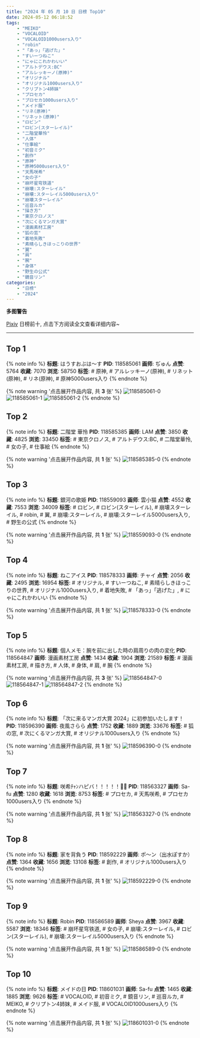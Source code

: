 ```yaml
---
title: "2024 年 05 月 10 日 日榜 Top10"
date: 2024-05-12 06:18:52
tags:
    - "MEIKO"
    - "VOCALOID"
    - "VOCALOID1000users入り"
    - "robin"
    - "「あっ」「逃げた」"
    - "すいーつねこ"
    - "にゃにこれかわいい"
    - "アルトデウス:BC"
    - "アルレッキーノ(原神)"
    - "オリジナル"
    - "オリジナル1000users入り"
    - "クリプトン4姉妹"
    - "プロセカ"
    - "プロセカ1000users入り"
    - "メイド服"
    - "リネ(原神)"
    - "リネット(原神)"
    - "ロビン"
    - "ロビン(スターレイル)"
    - "二階堂華怜"
    - "人体"
    - "仕事絵"
    - "初音ミク"
    - "創作"
    - "原神"
    - "原神5000users入り"
    - "天馬咲希"
    - "女の子"
    - "崩坏星穹铁道"
    - "崩壊:スターレイル"
    - "崩壊:スターレイル5000users入り"
    - "崩壊スターレイル"
    - "巡音ルカ"
    - "描き方"
    - "東京クロノス"
    - "次にくるマンガ大賞"
    - "漫画素材工房"
    - "狐の窓"
    - "着地失敗"
    - "素晴らしきほっこりの世界"
    - "翼"
    - "肩"
    - "腕"
    - "身体"
    - "野生の公式"
    - "鏡音リン"
categories:
    - "日榜"
    - "2024"
---
```


<i class="fa fa-triangle-exclamation"></i>**多图警告**<i class="fa fa-triangle-exclamation"></i>

[Pixiv](https://www.pixiv.net/) 日榜前十, 点击下方阅读全文查看详细内容~

<!-- more -->

---

## Top 1

{% note info %}
**标题**: はうすおぶは～す
**PID**: 118585061 **画师**: ぢゅん
**点赞**: 5764 **收藏**: 7070 **浏览**: 58750
**标签**: # 原神, # アルレッキーノ(原神), # リネット(原神), # リネ(原神), # 原神5000users入り
{% endnote %}

{% note warning '点击展开作品内容, 共 **3** 张' %}
![118585061-0](https://i.pixiv.re/img-original/img/2024/05/10/00/00/19/118585061_p0.jpg)
![118585061-1](https://i.pixiv.re/img-original/img/2024/05/10/00/00/19/118585061_p1.jpg)
![118585061-2](https://i.pixiv.re/img-original/img/2024/05/10/00/00/19/118585061_p2.jpg)
{% endnote %}

## Top 2

{% note info %}
**标题**: 二階堂 華怜
**PID**: 118585385 **画师**: LAM
**点赞**: 3850 **收藏**: 4825 **浏览**: 33450
**标签**: # 東京クロノス, # アルトデウス:BC, # 二階堂華怜, # 女の子, # 仕事絵
{% endnote %}

{% note warning '点击展开作品内容, 共 **1** 张' %}
![118585385-0](https://i.pixiv.re/img-original/img/2024/05/10/00/02/18/118585385_p0.jpg)
{% endnote %}

## Top 3

{% note info %}
**标题**: 銀河の歌姫
**PID**: 118559093 **画师**: 雲小猫
**点赞**: 4552 **收藏**: 7553 **浏览**: 34009
**标签**: # ロビン, # ロビン(スターレイル), # 崩壊スターレイル, # robin, # 翼, # 崩壊:スターレイル, # 崩壊:スターレイル5000users入り, # 野生の公式
{% endnote %}

{% note warning '点击展开作品内容, 共 **1** 张' %}
![118559093-0](https://i.pixiv.re/img-original/img/2024/05/09/00/00/20/118559093_p0.jpg)
{% endnote %}

## Top 4

{% note info %}
**标题**: ねこアイス
**PID**: 118578333 **画师**: チャイ
**点赞**: 2056 **收藏**: 2495 **浏览**: 16954
**标签**: # オリジナル, # すいーつねこ, # 素晴らしきほっこりの世界, # オリジナル1000users入り, # 着地失敗, # 「あっ」「逃げた」, # にゃにこれかわいい
{% endnote %}

{% note warning '点击展开作品内容, 共 **1** 张' %}
![118578333-0](https://i.pixiv.re/img-original/img/2024/05/09/20/30/05/118578333_p0.png)
{% endnote %}

## Top 5

{% note info %}
**标题**: 個人メモ：腕を前に出した時の肩周りの肉の変化
**PID**: 118564847 **画师**: 漫画素材工房
**点赞**: 1434 **收藏**: 1904 **浏览**: 21589
**标签**: # 漫画素材工房, # 描き方, # 人体, # 身体, # 肩, # 腕
{% endnote %}

{% note warning '点击展开作品内容, 共 **3** 张' %}
![118564847-0](https://i.pixiv.re/img-original/img/2024/05/09/06/00/05/118564847_p0.jpg)
![118564847-1](https://i.pixiv.re/img-original/img/2024/05/09/06/00/05/118564847_p1.jpg)
![118564847-2](https://i.pixiv.re/img-original/img/2024/05/09/06/00/05/118564847_p2.jpg)
{% endnote %}

## Top 6

{% note info %}
**标题**: 「次に来るマンガ大賞 2024」に初参加いたします！
**PID**: 118596390 **画师**: 夜風さらら
**点赞**: 1752 **收藏**: 1889 **浏览**: 33676
**标签**: # 狐の窓, # 次にくるマンガ大賞, # オリジナル1000users入り
{% endnote %}

{% note warning '点击展开作品内容, 共 **1** 张' %}
![118596390-0](https://i.pixiv.re/img-original/img/2024/05/10/12/52/28/118596390_p0.png)
{% endnote %}

## Top 7

{% note info %}
**标题**: 咲希ﾁｬﾝハピバ！！！！！🎂🎉
**PID**: 118563327 **画师**: Sa-fu
**点赞**: 1280 **收藏**: 1618 **浏览**: 8753
**标签**: # プロセカ, # 天馬咲希, # プロセカ1000users入り
{% endnote %}

{% note warning '点击展开作品内容, 共 **1** 张' %}
![118563327-0](https://i.pixiv.re/img-original/img/2024/05/09/03/14/52/118563327_p0.jpg)
{% endnote %}

## Top 8

{% note info %}
**标题**: 家を背負う
**PID**: 118592229 **画师**: ポ～ン（出水ぽすか）
**点赞**: 1364 **收藏**: 1656 **浏览**: 13108
**标签**: # 創作, # オリジナル1000users入り
{% endnote %}

{% note warning '点击展开作品内容, 共 **1** 张' %}
![118592229-0](https://i.pixiv.re/img-original/img/2024/05/10/07/30/01/118592229_p0.jpg)
{% endnote %}

## Top 9

{% note info %}
**标题**: Robin
**PID**: 118586589 **画师**: Sheya
**点赞**: 3967 **收藏**: 5587 **浏览**: 18346
**标签**: # 崩坏星穹铁道, # 女の子, # 崩壊:スターレイル, # ロビン(スターレイル), # 崩壊:スターレイル5000users入り
{% endnote %}

{% note warning '点击展开作品内容, 共 **1** 张' %}
![118586589-0](https://i.pixiv.re/img-original/img/2024/05/10/00/34/37/118586589_p0.jpg)
{% endnote %}

## Top 10

{% note info %}
**标题**: メイドの日
**PID**: 118601031 **画师**: Sa-fu
**点赞**: 1465 **收藏**: 1885 **浏览**: 9626
**标签**: # VOCALOID, # 初音ミク, # 鏡音リン, # 巡音ルカ, # MEIKO, # クリプトン4姉妹, # メイド服, # VOCALOID1000users入り
{% endnote %}

{% note warning '点击展开作品内容, 共 **1** 张' %}
![118601031-0](https://i.pixiv.re/img-original/img/2024/05/10/17/48/46/118601031_p0.jpg)
{% endnote %}
